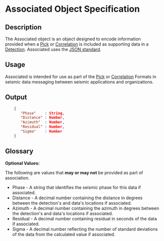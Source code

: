 # Associated Object Specification

## Description

The Associated object is an object designed to encode information provided when
a [Pick](Pick.md) or [Correlation](Correlation.md) is included
as supporting data in a [Detection](Detection.md).  Associated uses the
[JSON standard](http://www.json.org).

## Usage

Associated is intended for use as part of the [Pick](Pick.md) or
[Correlation](Correlation.md) Formats in seismic data messaging between seismic
applications and organizations.

## Output

```json
    {
       "Phase"    : String,
       "Distance" : Number,
       "Azimuth"  : Number,
       "Residual" : Number,
       "Sigma"    : Number
    }
```

## Glossary

**Optional Values:**

The following are values that **may or may not** be provided as part of
association.

* Phase - A string that identifies the seismic phase for this data if associated.
* Distance - A decimal number containing the distance in degrees between the detection's and data's locations if associated.
* Azimuth - A decimal number containing the azimuth in degrees between the detection's and data's locations if associated.
* Residual - A decimal number containing residual in seconds of the data if associated.
* Sigma - A decimal number reflecting the number of standard deviations of the data from the calculated value if associated.
